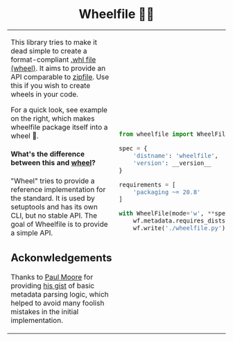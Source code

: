 <h1 style='border-bottom-style: none' align="center"> Wheelfile
🔪🧀</h1>

<table style="border: none">
<tr style="border: none">
<td style="border: none">

This library tries to make it dead simple to create a format-compliant
[.whl file (wheel)](https://pythonwheels.com/). It aims to provide an API
comparable to [zipfile](https://docs.python.org/3/library/zipfile.html). Use
this if you wish to create wheels in your code.

For a quick look, see example on the right, which makes wheelfile
package itself into a wheel 🤸.

#### What's the difference between this and [wheel](https://pypi.org/project/wheel/)?

"Wheel" tries to provide a reference implementation for the standard. It is used
by setuptools and has its own CLI, but no stable API. The goal of Wheelfile is
to provide a simple API.

## Ackonwledgements

Thanks to [Paul Moore](https://github.com/pfmoore) for providing
[his gist](https://gist.github.com/pfmoore/20f3654ca33f8b14f0fcb6dfa1a6b469)
of basic metadata parsing logic, which helped to avoid many foolish mistakes
in the initial implementation.

</td>
<td style="border: none">

```py
from wheelfile import WheelFile, __version__

spec = {
    'distname': 'wheelfile',
    'version': __version__
}

requirements = [
    'packaging ~= 20.8'
]

with WheelFile(mode='w', **spec) as wf:
    wf.metadata.requires_dists = requirements
    wf.write('./wheelfile.py')

```

</td>
</tr>
